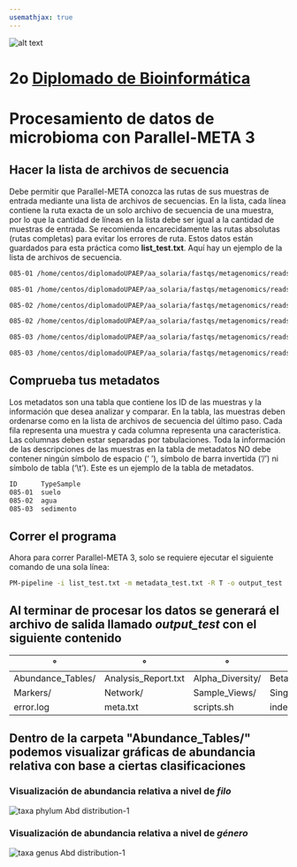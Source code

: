 ```yaml
---
usemathjax: true
---
```

![alt text](https://solariabiodata.com.mx/wp-content/uploads/2021/07/logo_red.png "Soluciones de Siguiente Generación")
# 2o [Diplomado de Bioinformática](./)

# Procesamiento de datos de microbioma con Parallel-META 3

## Hacer la lista de archivos de secuencia

Debe permitir que Parallel-META conozca las rutas de sus muestras de entrada mediante una lista de archivos de secuencias. En la lista, cada línea contiene la ruta exacta de un solo archivo de secuencia de una muestra, por lo que la cantidad de líneas en la lista debe ser igual a la cantidad de muestras de entrada. Se recomienda encarecidamente las rutas absolutas (rutas completas) para evitar los errores de ruta. Estos datos están guardados para esta práctica como ****list_test.txt****. Aquí hay un ejemplo de la lista de archivos de secuencia.

```bash
085-01 /home/centos/diplomadoUPAEP/aa_solaria/fastqs/metagenomics/reads_profiling/085-01_S1_L001_R1_001.fastq

085-01 /home/centos/diplomadoUPAEP/aa_solaria/fastqs/metagenomics/reads_profiling/085-01_S1_L001_R2_001.fastq

085-02 /home/centos/diplomadoUPAEP/aa_solaria/fastqs/metagenomics/reads_profiling/085-02_S2_L001_R1_001.fastq

085-02 /home/centos/diplomadoUPAEP/aa_solaria/fastqs/metagenomics/reads_profiling/085-02_S2_L001_R2_001.fastq

085-03 /home/centos/diplomadoUPAEP/aa_solaria/fastqs/metagenomics/reads_profiling/085-03_S3_L001_R1_001.fastq

085-03 /home/centos/diplomadoUPAEP/aa_solaria/fastqs/metagenomics/reads_profiling/085-03_S3_L001_R2_001.fastq
```

## Comprueba tus metadatos
Los metadatos son una tabla que contiene los ID de las muestras y la información que desea analizar y comparar. En la tabla, las muestras deben ordenarse como en la lista de archivos de secuencia del último paso. Cada fila representa una muestra y cada columna representa una característica. Las columnas deben estar separadas por tabulaciones. Toda la información de las descripciones de las muestras en la tabla de metadatos NO debe contener ningún símbolo de espacio (‘ ’), símbolo de barra invertida (‘/’) ni símbolo de tabla (‘\t’). Este es un ejemplo de la tabla de metadatos.

```bash
ID      TypeSample
085-01  suelo
085-02  agua
085-03  sedimento
```

## Correr el programa

Ahora para correr Parallel-META 3, solo se requiere ejecutar el siguiente comando de una sola línea:

```bash
PM-pipeline -i list_test.txt -m metadata_test.txt -R T -o output_test
```
## Al terminar de procesar los datos se generará el archivo de salida llamado ***output_test*** con el siguiente contenido
|°|°|°|°|°|
|-----|-----|-----|-----|-----|
| Abundance_Tables/ | Analysis_Report.txt | Alpha_Diversity/ | Beta_Diversity/ | Clustering/ |
| Markers/ | Network/ | Sample_Views/ | Single_Sample/ | Single_Sample.List |
| error.log  | meta.txt | scripts.sh | index.html | Distance_Matrix/ | 

## Dentro de la carpeta "Abundance_Tables/" podemos visualizar gráficas de abundancia relativa con base a ciertas clasificaciones

### Visualización de abundancia relativa a nivel de ***filo*** 

![taxa phylum Abd distribution-1](https://user-images.githubusercontent.com/54455898/170571276-d551f060-d113-45f3-b59d-db917834ea8c.png)

### Visualización de abundancia relativa a nivel de ***género*** 

![taxa genus Abd distribution-1](https://user-images.githubusercontent.com/54455898/170571663-5858a14a-2b3e-4f7b-a2fd-98c7e4d94e53.png)

